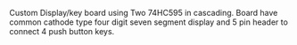 Custom Display/key board using Two 74HC595 in cascading.
Board have common cathode type four digit seven segment display and 5 pin header 
to connect 4 push button keys.
